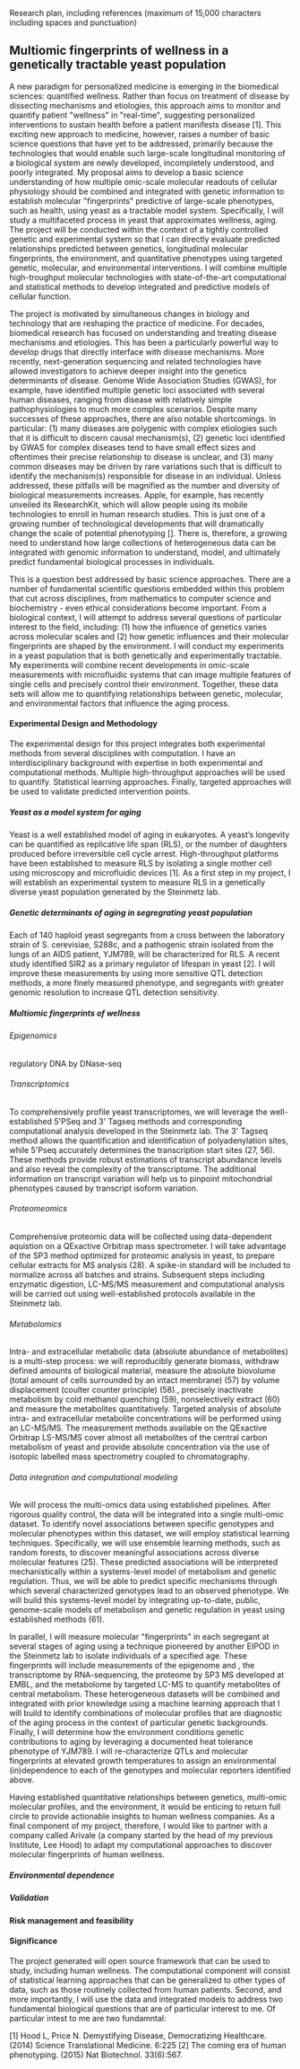Research plan, including references
(maximum of 15,000 characters including spaces and punctuation)

## Multiomic fingerprints of wellness in a genetically tractable yeast population

A new paradigm for personalized medicine is emerging in the biomedical sciences: quantified wellness. Rather than focus on treatment of disease by dissecting mechanisms and etiologies, this approach aims to monitor and quantify patient "wellness" in "real-time", suggesting personalized interventions to sustain health before a patient manifests disease [1]. This exciting new approach to medicine, however, raises a number of basic science questions that have yet to be addressed, primarily because the technologies that would enable such large-scale longitudinal monitoring of a biological system are newly developed, incompletely understood, and poorly integrated.  My proposal aims to develop a basic science understanding of how multiple omic-scale molecular readouts of cellular physiology should be combined and integrated with genetic information to establish molecular "fingerprints" predictive of large-scale phenotypes, such as health, using yeast as a tractable model system. Specifically, I will study a multifaceted process in yeast that approximates wellness, aging. The project will be conducted within the context of a tightly controlled genetic and experimental system so that I can directly evaluate predicted relationships predicted between genetics, longitudinal molecular fingerprints, the environment, and quantitative phenotypes using targeted genetic, molecular, and environmental interventions. I will combine multiple high-troughput molecular technologies with state-of-the-art computational and statistical methods to develop integrated and predictive models of cellular function.

The project is motivated by simultaneous changes in biology and technology that are reshaping the practice of medicine. For decades, biomedical research has focused on understanding and treating disease mechanisms and etiologies. This has been a particularly powerful way to develop drugs that directly interface with disease mechanisms. More recently, next-generation sequencing and related technologies have allowed investigators to achieve deeper insight into the genetics determinants of disease. Genome Wide Association Studies (GWAS), for example, have identified multiple genetic loci associated with several human diseases, ranging from disease with relatively simple pathophysiologies to much more complex scenarios. Despite many successes of these approaches, there are also notable shortcomings. In particular: (1) many diseases are polygenic with complex etiologies such that it is difficult to discern causal mechanism(s), (2) genetic loci identified by GWAS for complex diseases tend to have small effect sizes and oftentimes their precise relationship to disease is unclear, and (3) many common diseases may be driven by rare variations such that is difficult to identify the mechanism(s) responsible for disease in an individual. Unless addressed, these pitfalls will be magnified as the number and diversity of biological measurements increases. Apple, for example, has recently unveiled its ResearchKit, which will allow people using its mobile technologies to enroll in human research studies. This is just one of a growing number of technological developments that will dramatically change the scale of potential phenotyping []. There is, therefore, a growing need to understand how large collections of heterogeneous data can be integrated with genomic information to understand, model, and ultimately predict fundamental biological processes in individuals.

This is a question best addressed by basic science approaches. There are a number of fundamental scientific questions embedded within this problem that cut across disciplines, from mathematics to computer science and biochemistry - even ethical considerations become important. From a biological context, I will attempt to address several questions of particular interest to the field, including: (1) how the influence of genetics varies across molecular scales and (2) how genetic influences and their molecular fingerprints are shaped by the environment. I will conduct my experiments in a yeast population that is both genetically and experimentally tractable. My experiments will combine recent developments in omic-scale measurements with microfluidic systems that can image multiple features of single cells and precisely control their environment. Together, these data sets will allow me to quantifying relationships between genetic, molecular, and environmental factors that influence the aging process.

#### Experimental Design and Methodology

The experimental design for this project integrates both experimental methods from several disciplines with computation. I have an interdisciplinary background with expertise in both experimental and computational methods. Multiple high-throughput approaches will be used to quantify. Statistical learning approaches. Finally, targeted approaches will be used to validate predicted intervention points.

##### Yeast as a model system for aging

Yeast is a well established model of aging in eukaryotes. A yeast’s longevity can be quantified as replicative life span (RLS), or the number of daughters produced before irreversible cell cycle arrest. High-throughput platforms have been established to measure RLS by isolating a single mother cell using microscopy and microfluidic devices [1]. As a first step in my project, I will establish an experimental system to measure RLS in a genetically diverse yeast population generated by the Steinmetz lab.  
##### Genetic determinants of aging in segregrating yeast population

Each of 140 haploid yeast segregants from a cross between the laboratory strain of S. cerevisiae, S288c, and a pathogenic strain isolated from the lungs of an AIDS patient, YJM789, will be characterized for RLS. A recent study identified SIR2 as a primary regulator of lifespan in yeast [2]. I will improve these measurements by using more sensitive QTL detection methods, a more finely measured phenotype, and segregants with greater genomic resolution to increase QTL detection sensitivity.

##### Multiomic fingerprints of wellness

###### Epigenomics

regulatory DNA by DNase-seq

###### Transcriptomics

To comprehensively profile yeast transcriptomes, we will leverage the well-established 5'PSeq and 3' Tagseq methods and corresponding computational analysis developed in the Steinmetz lab. The 3' Tagseq method allows the quantification and identification of polyadenylation sites, while 5'Pseq accurately determines the transcription start sites (27, 56). These methods provide robust estimations of transcript abundance levels and also reveal the complexity of the transcriptome. The additional information on transcript variation will help us to pinpoint mitochondrial phenotypes caused by transcript isoform variation.

###### Proteomeomics

Comprehensive proteomic data will be collected using data-dependent aquistion on a QExactive Orbitrap mass spectrometer. I will take advantage of the SP3 method optimized for proteomic analysis in yeast, to prepare cellular extracts for MS analysis (28). A spike-in standard will be included to normalize across all batches and strains. Subsequent steps including enzymatic digestion, LC-MS/MS measurement and computational analysis will be carried out using well-established protocols available in the Steinmetz lab.

###### Metabolomics

Intra- and extracellular metabolic data (absolute abundance of metabolites) is a multi-step process: we will reproducibly generate biomass, withdraw defined amounts of biological material, measure the absolute biovolume (total amount of cells surrounded by an intact membrane) (57) by volume displacement (coulter counter principle) (58)., precisely inactivate metabolism by cold methanol quenching (59), nonselectively extract (60) and measure the metabolites quantitatively. Targeted analysis of absolute intra- and extracellular metabolite concentrations will be performed using an LC-MS/MS. The measurement methods available on the QExactive Orbitrap LS-MS/MS cover almost all metabolites of the central carbon metabolism of yeast and provide absolute concentration via the use of isotopic labelled mass spectrometry coupled to chromatography.

###### Data integration and computational modeling

We will process the multi-omics data using established pipelines. After rigorous quality control, the data will be integrated into a single multi-omic dataset. To identify novel associations between specific genotypes and molecular phenotypes within this dataset, we will employ statistical learning techniques. Specifically, we will use ensemble learning methods, such as random forests, to discover meaningful associations across diverse molecular features (25). These predicted associations will be interpreted mechanistically within a systems-level model of metabolism and genetic regulation. Thus, we will be able to predict specific mechanisms through which several characterized genotypes lead to an observed phenotype. We will build this systems-level model by integrating up-to-date, public, genome-scale models of metabolism and genetic regulation in yeast using established methods (61).

In parallel, I will measure molecular "fingerprints" in each segregant at several stages of aging using a technique pioneered by another EIPOD in the Steinmetz lab to isolate individuals of a specified age. These fingerprints will include measurements of the epigenome and , the transcriptome by RNA-sequencing, the proteome by SP3 MS developed at EMBL, and the metabolome by targeted LC-MS to quantify metabolites of central metabolism. These heterogeneous datasets will be combined and integrated with prior knowledge using a machine learning approach that I will build to identify combinations of molecular profiles that are diagnostic of the aging process in the context of particular genetic backgrounds. Finally, I will determine how the environment conditions genetic contributions to aging by leveraging a documented heat tolerance phenotype of YJM789. I will re-characterize QTLs and molecular fingerprints at elevated growth temperatures to assign an environmental (in)dependence to each of the genotypes and molecular reporters identified above.

Having established quantitative relationships between genetics, multi-omic molecular profiles, and the environment, it would be enticing to return full circle to provide actionable insights to human wellness companies. As a final component of my project, therefore, I would like to partner with a company called Arivale (a company started by the head of my previous Institute, Lee Hood) to adapt my computational approaches to discover molecular fingerprints of human wellness.

##### Environmental dependence

##### Validation

#### Risk management and feasibility

#### Significance

The project generated will open source framework that can be used to study, including human wellness. The computational component will consist of statistical learning approaches that can be generalized to other types of data, such as those routinely collected from human patients. Second, and more importantly, I will use the data and integrated models to address two fundamental biological questions that are of particular interest to me. Of particular intest to me are two fundamntal:  

[1] Hood L, Price N. Demystifying Disease, Democratizing Healthcare. (2014) Science Translational Medicine. 6:225
[2] The coming era of human phenotyping. (2015) Nat Biotechnol. 33(6):567.
